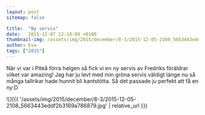 ```yaml
---
layout: post
sitemap: false

title:  "Ny servis"
date:   2015-12-07 12:10:09 +0100
thumbnail-img: /assets/img/2015/december/8-3/2015-12-05-2108_5663443eddf2b3169a786879.jpg
author: Eva
tags: ["2015"]
---
```


När vi var i Piteå förra helgen så fick vi en ny servis av Fredriks föräldrar vilket var amazing! Jag har ju levt med min gröna servis väldigt länge nu så många tallrikar hade hunnit bli kantstötta. Så det passade ju perfekt att få en ny:D

![]({{ '/assets/img/2015/december/8-3/2015-12-05-2108_5663443eddf2b3169a786879.jpg'  | relative_url }})

